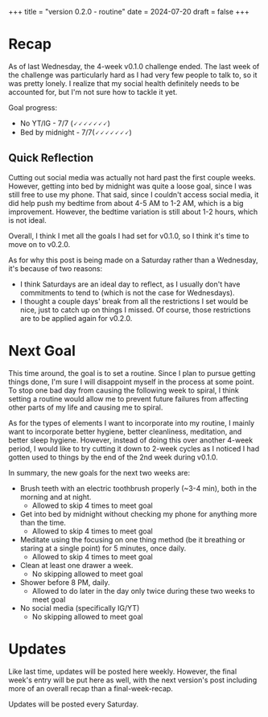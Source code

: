 +++
title = "version 0.2.0 - routine"
date = 2024-07-20
draft = false
+++

# Recap

As of last Wednesday, the 4-week v0.1.0 challenge ended. The last week of the challenge was particularly hard as I had very few people to talk to, so it was pretty lonely. I realize that my social health definitely needs to be accounted for, but I'm not sure how to tackle it yet.

Goal progress:
- No YT/IG - 7/7 (🗸🗸🗸🗸🗸🗸🗸)
- Bed by midnight - 7/7(🗸🗸🗸🗸🗸🗸🗸)

## Quick Reflection

Cutting out social media was actually not hard past the first couple weeks. However, getting into bed by midnight was quite a loose goal, since I was still free to use my phone. That said, since I couldn't access social media, it did help push my bedtime from about 4-5 AM to 1-2 AM, which is a big improvement. However, the bedtime variation is still about 1-2 hours, which is not ideal.

Overall, I think I met all the goals I had set for v0.1.0, so I think it's time to move on to v0.2.0.

As for why this post is being made on a Saturday rather than a Wednesday, it's because of two reasons:
- I think Saturdays are an ideal day to reflect, as I usually don't have commitments to tend to (which is not the case for Wednesdays).
- I thought a couple days' break from all the restrictions I set would be nice, just to catch up on things I missed. Of course, those restrictions are to be applied again for v0.2.0.
# Next Goal

This time around, the goal is to set a routine. Since I plan to pursue getting things done, I'm sure I will disappoint myself in the process at some point. To stop one bad day from causing the following week to spiral, I think setting a routine would allow me to prevent future failures from affecting other parts of my life and causing me to spiral.

As for the types of elements I want to incorporate into my routine, I mainly want to incorporate better hygiene, better cleanliness, meditation, and better sleep hygiene. However, instead of doing this over another 4-week period, I would like to try cutting it down to 2-week cycles as I noticed I had gotten used to things by the end of the 2nd week during v0.1.0.

In summary, the new goals for the next two weeks are:
- Brush teeth with an electric toothbrush properly (~3-4 min), both in the morning and at night.
	- Allowed to skip 4 times to meet goal
- Get into bed by midnight without checking my phone for anything more than the time.
	- Allowed to skip 4 times to meet goal
- Meditate using the focusing on one thing method (be it breathing or staring at a single point) for 5 minutes, once daily.
	- Allowed to skip 4 times to meet goal
- Clean at least one drawer a week.
	- No skipping allowed to meet goal
- Shower before 8 PM, daily.
	- Allowed to do later in the day only twice during these two weeks to meet goal
- No social media (specifically IG/YT)
	- No skipping allowed to meet goal

# Updates

Like last time, updates will be posted here weekly. However, the final week's entry will be put here as well, with the next version's post including more of an overall recap than a final-week-recap.

Updates will be posted every Saturday.